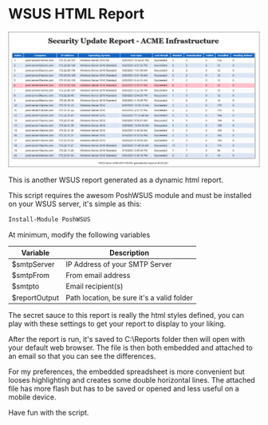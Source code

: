 # WSUS HTML Report
![servers](/assets/html-report.png)

This is another WSUS report generated as a dynamic html report.

This script requires the awesom PoshWSUS module and must be installed on your WSUS server, it's simple as this:

```powershell
Install-Module PoshWSUS
```

At minimum, modify the following variables

| Variable      | Description                                |
| ------------- | ------------------------------------------ |
| $smtpServer   | IP Address of your SMTP Server             |
| $smtpFrom     | From email address                         |
| $smtpto       | Email recipient(s)                         |
| $reportOutput | Path location, be sure it's a valid folder |

The secret sauce to this report is really the html styles defined, you can play with these settings to get your report to display to your liking.

After the report is run, it's saved to C:\Reports folder then will open with your default web browser. The file is then both embedded and attached to an email so that you can see the differences.

For my preferences, the embedded spreadsheet is more convenient but looses highlighting and creates some double horizontal lines. The attached file has more flash but has to be saved or opened and less useful on a mobile device.

Have fun with the script.
